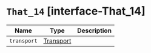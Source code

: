 # `That_14` [interface-That_14]

| Name | Type | Description |
| - | - | - |
| `transport` | [Transport](./Transport.md) | &nbsp; |
